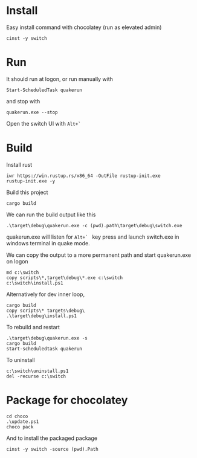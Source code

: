 # Install

Easy install command with chocolatey (run as elevated admin)
```
cinst -y switch
```
# Run
It should run at logon, or run manually with

```
Start-ScheduledTask quakerun
```

and stop with 
```
quakerun.exe --stop
```

Open the switch UI with ``Alt+` ``
# Build
Install rust
```
iwr https://win.rustup.rs/x86_64 -OutFile rustup‑init.exe
rustup‑init.exe -y
```
Build this project
```
cargo build
```
We can run the build output like this
```
.\target\debug\quakerun.exe -c (pwd).path\target\debug\switch.exe
```
quakerun.exe will listen for ``Alt+` `` key press and launch switch.exe in windows terminal in quake mode.

We can copy the output to a more permanent path and start quakerun.exe on logon
```
md c:\switch
copy scripts\*,target\debug\*.exe c:\switch
c:\switch\install.ps1
```

Alternatively for dev inner loop,
```
cargo build
copy scripts\* targets\debug\
.\target\debug\install.ps1
```
To rebuild and restart
```
.\target\debug\quakerun.exe -s
cargo build
start-scheduledtask quakerun
```
To uninstall
```
c:\switch\uninstall.ps1
del -recurse c:\switch
```

# Package for chocolatey

```
cd choco
.\update.ps1
choco pack
```

And to install the packaged package

```
cinst -y switch -source (pwd).Path
```